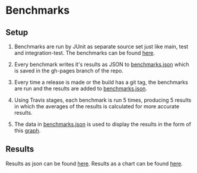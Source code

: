 # Benchmarks

## Setup

1. Benchmarks are run by JUnit as separate source set just like main, test and integration-test. The benchmarks can be 
found [here](/src/benchmark/java/com/commercetools/sync/benchmark).

2. Every benchmark writes it's results as JSON to 
[benchmarks.json](https://commercetools.github.io/commercetools-sync-java/benchmarks/benchmarks.json) which is saved in
the gh-pages branch of the repo.

3. Every time a release is made or the build has a git tag, the benchmarks are run and the results are added to 
[benchmarks.json](https://commercetools.github.io/commercetools-sync-java/benchmarks/benchmarks.json).

4. Using Travis stages, each benchmark is run 5 times, producing 5 results in which the averages of the results is 
calculated for more accurate results.

3. The data in [benchmarks.json](https://commercetools.github.io/commercetools-sync-java/benchmarks/benchmarks.json)
is used to display the results in the form of this [graph](https://commercetools.github.io/commercetools-sync-java/benchmarks/). 


## Results

Results as json can be found [here](https://commercetools.github.io/commercetools-sync-java/benchmarks/benchmarks.json).
Results as a chart can be found [here](https://commercetools.github.io/commercetools-sync-java/benchmarks/).
